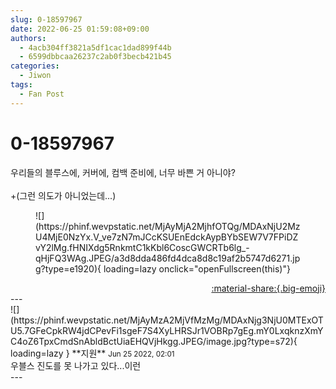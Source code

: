 ```yaml
---
slug: 0-18597967
date: 2022-06-25 01:59:08+09:00
authors:
  - 4acb304ff3821a5df1cac1dad899f44b
  - 6599dbbcaa26237c2ab0f3becb421b45
categories:
  - Jiwon
tags:
  - Fan Post
---
```


# 0-18597967

<div class="post-container" markdown="1">
<div class="content-container md-sidebar__scrollwrap" markdown="1">

우리들의 블루스에, 커버에, 컴백 준비에, 너무 바쁜 거 아니야?<br><br>+(그런 의도가 아니었는데...)
<figure markdown="1">
![](https://phinf.wevpstatic.net/MjAyMjA2MjhfOTQg/MDAxNjU2MzU4MjE0NzYx.V_ve7zN7mJCcKSUEnEdckAypBYbSEW7V7FPiDZvY2lMg.fHNIXdg5RnkmtC1kKbl6CoscGWCRTb6lg_-qHjFQ3WAg.JPEG/a3d8dda486fd4dca8d8c19af2b5747d6271.jpg?type=e1920){ loading=lazy onclick="openFullscreen(this)"}
</figure>


</div>
</div>

<div style="text-align: right;" markdown="1">
<a href="https://weverse.io/fromis9/fanpost/0-18597967" style="text-align: right;">:material-share:{.big-emoji}</a>
</div>
---

<div class="comments-container md-sidebar__scrollwrap" markdown="1">
<div class="comment" markdown="1">
<div class='id-container' markdown="1">
![](https://phinf.wevpstatic.net/MjAyMzA2MjVfMzMg/MDAxNjg3NjU0MTExOTU5.7GFeCpkRW4jdCPevFi1sgeF7S4XyLHRSJr1VOBRp7gEg.mY0LxqknzXmYC4oZ6TpxCmdSnAbldBctUiaEHQVjHkgg.JPEG/image.jpg?type=s72){ loading=lazy }
**<span class="artist">지원</span>** <small>Jun 25 2022, 02:01</small><br>
</div>
<div class='comment-body' markdown="1">
우블스 진도를 못 나가고 있다...이런
</div>
</div>
</div>
---
